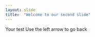 ```yaml
---
layout: slide
title:  "Welcome to our second slide"
---
```

Your test
Use the left arrow to go back
